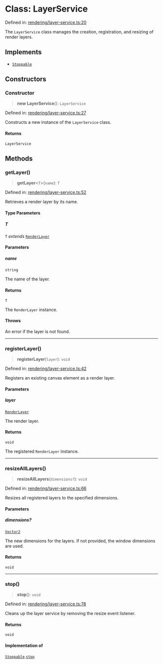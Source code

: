 # Class: LayerService

Defined in: [rendering/layer-service.ts:20](https://github.com/Forge-Game-Engine/Forge/blob/04af294b0d108e7e60d1ae9f40eaa3ca76ca176a/src/rendering/layer-service.ts#L20)

The `LayerService` class manages the creation, registration, and resizing of render layers.

## Implements

- [`Stoppable`](../interfaces/Stoppable.md)

## Constructors

### Constructor

> **new LayerService**(): `LayerService`

Defined in: [rendering/layer-service.ts:27](https://github.com/Forge-Game-Engine/Forge/blob/04af294b0d108e7e60d1ae9f40eaa3ca76ca176a/src/rendering/layer-service.ts#L27)

Constructs a new instance of the `LayerService` class.

#### Returns

`LayerService`

## Methods

### getLayer()

> **getLayer**\<`T`\>(`name`): `T`

Defined in: [rendering/layer-service.ts:52](https://github.com/Forge-Game-Engine/Forge/blob/04af294b0d108e7e60d1ae9f40eaa3ca76ca176a/src/rendering/layer-service.ts#L52)

Retrieves a render layer by its name.

#### Type Parameters

##### T

`T` *extends* [`RenderLayer`](RenderLayer.md)

#### Parameters

##### name

`string`

The name of the layer.

#### Returns

`T`

The `RenderLayer` instance.

#### Throws

An error if the layer is not found.

***

### registerLayer()

> **registerLayer**(`layer`): `void`

Defined in: [rendering/layer-service.ts:42](https://github.com/Forge-Game-Engine/Forge/blob/04af294b0d108e7e60d1ae9f40eaa3ca76ca176a/src/rendering/layer-service.ts#L42)

Registers an existing canvas element as a render layer.

#### Parameters

##### layer

[`RenderLayer`](RenderLayer.md)

The render layer.

#### Returns

`void`

The registered `RenderLayer` instance.

***

### resizeAllLayers()

> **resizeAllLayers**(`dimensions?`): `void`

Defined in: [rendering/layer-service.ts:66](https://github.com/Forge-Game-Engine/Forge/blob/04af294b0d108e7e60d1ae9f40eaa3ca76ca176a/src/rendering/layer-service.ts#L66)

Resizes all registered layers to the specified dimensions.

#### Parameters

##### dimensions?

[`Vector2`](Vector2.md)

The new dimensions for the layers. If not provided, the window dimensions are used.

#### Returns

`void`

***

### stop()

> **stop**(): `void`

Defined in: [rendering/layer-service.ts:78](https://github.com/Forge-Game-Engine/Forge/blob/04af294b0d108e7e60d1ae9f40eaa3ca76ca176a/src/rendering/layer-service.ts#L78)

Cleans up the layer service by removing the resize event listener.

#### Returns

`void`

#### Implementation of

[`Stoppable`](../interfaces/Stoppable.md).[`stop`](../interfaces/Stoppable.md#stop)
